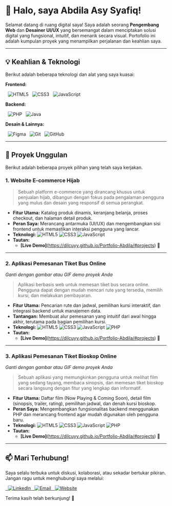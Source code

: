 # 👋 Halo, saya Abdila Asy Syafiq!

Selamat datang di ruang digital saya! Saya adalah seorang **Pengembang Web** dan **Desainer UI/UX** yang bersemangat dalam menciptakan solusi digital yang fungsional, intuitif, dan menarik secara visual. Portofolio ini adalah kumpulan proyek yang menampilkan perjalanan dan keahlian saya.

---

## 💡 Keahlian & Teknologi

Berikut adalah beberapa teknologi dan alat yang saya kuasai:

**Frontend:**
<p>
  <img src="https://img.shields.io/badge/HTML5-E34F26?style=for-the-badge&logo=html5&logoColor=white" alt="HTML5">
  <img src="https://img.shields.io/badge/CSS3-1572B6?style=for-the-badge&logo=css3&logoColor=white" alt="CSS3">
  <img src="https://img.shields.io/badge/JavaScript-F7DF1E?style=for-the-badge&logo=javascript&logoColor=black" alt="JavaScript">
</p>

**Backend:**
<p>
  <img src="https://img.shields.io/badge/PHP-777BB4?style=for-the-badge&logo=php&logoColor=white" alt="PHP">
  <img src="https://img.shields.io/badge/Java-007396?style=for-the-badge&logo=java&logoColor=white" alt="Java">
  </p>

**Desain & Lainnya:**
<p>
  <img src="https://img.shields.io/badge/Figma-F24E1E?style=for-the-badge&logo=figma&logoColor=white" alt="Figma">
  <img src="https://img.shields.io/badge/Git-F05032?style=for-the-badge&logo=git&logoColor=white" alt="Git">
  <img src="https://img.shields.io/badge/GitHub-181717?style=for-the-badge&logo=github&logoColor=white" alt="GitHub">
</p>


---

## 🚀 Proyek Unggulan

Berikut adalah beberapa proyek pilihan yang telah saya kerjakan.

### 1. Website E-commerce Hijab

> Sebuah platform e-commerce yang dirancang khusus untuk penjualan hijab, dibangun dengan fokus pada pengalaman pengguna yang mulus dan desain yang responsif di semua perangkat.

* **Fitur Utama:** Katalog produk dinamis, keranjang belanja, proses checkout, dan halaman detail produk.
* **Peran Saya:** Merancang antarmuka (UI/UX) dan mengembangkan sisi frontend untuk memastikan interaksi pengguna yang lancar.
* **Teknologi:**
    <img src="https://img.shields.io/badge/HTML5-E34F26?style=for-the-badge&logo=html5&logoColor=white" alt="HTML5">
    <img src="https://img.shields.io/badge/CSS3-1572B6?style=for-the-badge&logo=css3&logoColor=white" alt="CSS3">
    <img src="https://img.shields.io/badge/JavaScript-F7DF1E?style=for-the-badge&logo=javascript&logoColor=black" alt="JavaScript">
* **Tautan:**
    * **[Live Demo]**(https://dilcuyy.github.io/Portfolio-Abdila/#projects) 🔗

---

### 2. Aplikasi Pemesanan Tiket Bus Online
*Ganti dengan gambar atau GIF demo proyek Anda*

> Aplikasi berbasis web untuk memesan tiket bus secara online. Pengguna dapat dengan mudah mencari rute yang tersedia, memilih kursi, dan melakukan pembayaran.

* **Fitur Utama:** Pencarian rute dan jadwal, pemilihan kursi interaktif, dan integrasi backend untuk manajemen data.
* **Tantangan:** Membuat alur pemesanan yang intuitif dari awal hingga akhir, terutama pada bagian pemilihan kursi.
* **Teknologi:**
    <img src="https://img.shields.io/badge/HTML5-E34F26?style=for-the-badge&logo=html5&logoColor=white" alt="HTML5">
    <img src="https://img.shields.io/badge/CSS3-1572B6?style=for-the-badge&logo=css3&logoColor=white" alt="CSS3">
    <img src="https://img.shields.io/badge/JavaScript-F7DF1E?style=for-the-badge&logo=javascript&logoColor=black" alt="JavaScript">
    <img src="https://img.shields.io/badge/PHP-777BB4?style=for-the-badge&logo=php&logoColor=white" alt="PHP">
* **Tautan:**
    * **[Live Demo]**(https://dilcuyy.github.io/Portfolio-Abdila/#projects) 🔗

---

### 3. Aplikasi Pemesanan Tiket Bioskop Online
*Ganti dengan gambar atau GIF demo proyek Anda*

> Sebuah aplikasi yang memungkinkan pengguna untuk melihat film yang sedang tayang, membaca sinopsis, dan memesan tiket bioskop secara langsung dengan fitur yang lengkap dan informatif.

* **Fitur Utama:** Daftar film (Now Playing & Coming Soon), detail film (sinopsis, trailer, rating), pemilihan jadwal, dan denah kursi bioskop.
* **Peran Saya:** Mengembangkan fungsionalitas backend menggunakan PHP dan merancang frontend agar mudah digunakan oleh pengguna baru.
* **Teknologi:**
    <img src="https://img.shields.io/badge/HTML5-E34F26?style=for-the-badge&logo=html5&logoColor=white" alt="HTML5">
    <img src="https://img.shields.io/badge/CSS3-1572B6?style=for-the-badge&logo=css3&logoColor=white" alt="CSS3">
    <img src="https://img.shields.io/badge/JavaScript-F7DF1E?style=for-the-badge&logo=javascript&logoColor=black" alt="JavaScript">
    <img src="https://img.shields.io/badge/PHP-777BB4?style=for-the-badge&logo=php&logoColor=white" alt="PHP">
* **Tautan:**
    * **[Live Demo]**(https://dilcuyy.github.io/Portfolio-Abdila/#projects) 🔗

---

## 📫 Mari Terhubung!

Saya selalu terbuka untuk diskusi, kolaborasi, atau sekadar bertukar pikiran. Jangan ragu untuk menghubungi saya melalui:

<p>
<a href="https://www.linkedin.com/in/abdila-asy-syafiq">
  <img src="https://img.shields.io/badge/LinkedIn-0077B5?style=for-the-badge&logo=linkedin&logoColor=white" alt="LinkedIn">
</a>
<a href="mailto:abdilaasy00@gmail.com">
  <img src="https://img.shields.io/badge/Gmail-D14836?style=for-the-badge&logo=gmail&logoColor=white" alt="Email">
</a>
<a href="https://dilcuyy.github.io/Portfolio-Abdila/">
  <img src="https://img.shields.io/badge/Website-4285F4?style=for-the-badge&logo=googlechrome&logoColor=white" alt="Website">
</a>
</p>

Terima kasih telah berkunjung! 🙏
